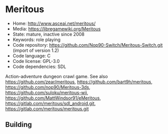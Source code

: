 # Meritous

- Home: http://www.asceai.net/meritous/
- Media: https://libregamewiki.org/Meritous
- State: mature, inactive since 2008
- Keywords: role playing
- Code repository: https://github.com/Nop90-Switch/Meritous-Switch.git (import of version 1.2)
- Code language: C
- Code license: GPL-3.0
- Code dependencies: SDL

Action-adventure dungeon crawl game.
See also https://github.com/zear/meritous, https://github.com/bart9h/meritous, https://github.com/nop90/Meritous-3ds, https://github.com/suloku/meritous-wii, https://github.com/MattWindsor91/eMeritous, https://gitlab.com/meritous/sdl_android.git, https://gitlab.com/meritous/meritous.git

## Building
